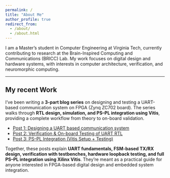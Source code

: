 ```yaml
---
permalink: /
title: "About Me"
author_profile: true
redirect_from: 
  - /about/
  - /about.html
---
```


I am a Master’s student in Computer Engineering at Virginia Tech, currently contributing to research at the Brain-Inspired Computing and Communications (BRICC) Lab. My work focuses on digital design and hardware systems, with interests in computer architecture, verification, and neuromorphic computing.

---

## My recent Work  

I’ve been writing a **3-part blog series** on designing and testing a UART-based communication system on FPGA (Zynq ZC702 board). The series walks through **RTL design, simulation, and PS–PL integration using Vitis**, providing a complete workflow from theory to on-board validation.  

- [Post 1: Designing a UART based communication system](/posts/2025/09/uart-design-part1/)  
- [Post 2: Verification & On-board Testing of UART RTL](/posts/2025/09/uart-design-part2/)  
- [Post 3: PS–PL Integration (Vitis Setup + Testing)](/posts/2025/09/uart-ps-pl-vitis/)  

Together, these posts explain **UART fundamentals, FSM-based TX/RX design, verification with testbenches, hardware loopback testing, and full PS–PL integration using Xilinx Vitis**. They’re meant as a practical guide for anyone interested in FPGA-based digital design and embedded system integration.
